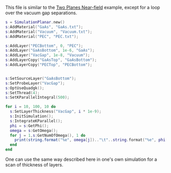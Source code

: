 This file is similar to the [Two Planes Near-field](planeNearField.md) example, except for a loop over the vacuum gap separations.

```lua
s = SimulationPlanar.new()
s:AddMaterial("GaAs", "GaAs.txt");
s:AddMaterial("Vacuum", "Vacuum.txt");
s:AddMaterial("PEC", "PEC.txt");

s:AddLayer("PECBottom", 0, "PEC");
s:AddLayer("GaAsBottom", 1e-6, "GaAs");
s:AddLayer("VacGap", 1e-8, "Vacuum");
s:AddLayerCopy("GaAsTop", "GaAsBottom");
s:AddLayerCopy("PECTop", "PECBottom");


s:SetSourceLayer("GaAsBottom");
s:SetProbeLayer("VacGap");
s:OptUseQuadgk();
s:SetThread(4);
s:SetKParallelIntegral(500);

for i = 10, 100, 10 do
  s:SetLayerThickness("VacGap", i * 1e-9);
  s:InitSimulation();
  s:IntegrateKParallel();
  phi = s:GetPhi();
  omega = s:GetOmega();
  for j = 1,s:GetNumOfOmega(), 1 do
    print(string.format("%e", omega[j]).."\t"..string.format("%e", phi[j]));
  end
end
```

One can use the same way described here in one's own simulation for a scan of thickness of layers.